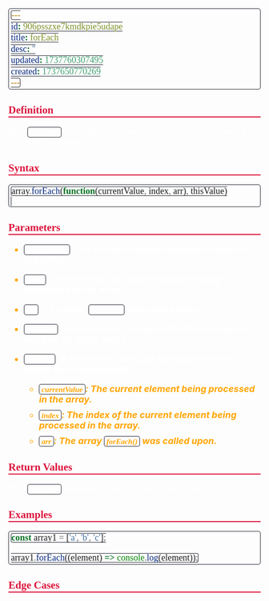 ```yaml
---
id: 906psszxe7kmdkpie5udape
title: forEach
desc: ''
updated: 1737760307495
created: 1737650770269
---
```


<style>
    * { font-size: 18px; }
    h1 {
        color: red;
        font-weight: bold;
        border-bottom: 2px solid red; 
        font-family: 'Algerian';
        text-align: center;
        font-size: 2em;
    }
    h2 { 
        color: crimson; 
        font-weight: bold;
        font-family: 'Algerian'; 
        border-bottom: 2px solid crimson;
        font-size: 1.5em;
    }
    h3 { 
        color: rgb(255, 0, 127);
        font-weight: bold;
        text-decoration: underline;
        font-size: 1.2em;
        font-size: 1.2em;
    }
    h4 { 
        color: rgb(0, 255, 255);
        font-weight: bold;
        text-decoration: underline;
        font-size: 1em; 
    }
    h5 { 
        color: darkblue;
        font-weight: bold;
        font-style: italic;
        font-size: 0.9em;
    }
    code {
        font-family: 'Cascadia Code';
        border: 1px solid #282A36; 
        border-radius: 4px; 
        padding: 1px 4px; 
    }
    pre {
        font-family: 'Cascadia Code';
        border: 1px solid #282A36; 
        border-radius: 4px; 
        padding: 1px 4px; 
    }
    p { 
        font-style: 'Cascadia Code';
        color: white;
    }
    li { 
        margin-bottom: 10px;
        font-style: italic;
        font-weight: bold;
        color: orange;
    }
    ul { 
        margin-bottom: 10px;
        font-style: italic;
        font-weight: bold;
        color: orange;
    }
    b {
        font-weight: bold;
        color: rgb(255, 0, 0); 
    }
    u {
        text-decoration: underline;
        font-weight: bold;
        font-style: italic; 
    }
    a {
        color: #98c379;
        text-decoration: none;
    }
        a:hover {
        text-decoration: underline;
    }
    i {
        font-style: italic;
        color: yellow;
    }
</style>

## Definition

The `forEach()` method executes a provided function once for each array element.

## Syntax

```js
array.forEach(function(currentValue, index, arr), thisValue)


```

## Parameters

-   `currentValue`: The current element being processed in the array.

-   `index`: The index of the current element being processed in the array.
-   `arr`: The array `forEach()` was called upon.
-   `thisValue`: A value to be passed to the function to be used as its "this" value.
-   `function`: A function to execute for each element, taking three arguments:
    -   `currentValue`: The current element being processed in the array.
    -   `index`: The index of the current element being processed in the array.
    -   `arr`: The array `forEach()` was called upon.

## Return Values

The `forEach()` method does not return anything.

## Examples

```js
const array1 = ['a', 'b', 'c'];

array1.forEach((element) => console.log(element));
```

## Edge Cases
